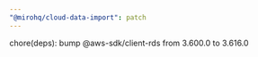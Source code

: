```yaml
---
"@mirohq/cloud-data-import": patch
---
```


chore(deps): bump @aws-sdk/client-rds from 3.600.0 to 3.616.0
